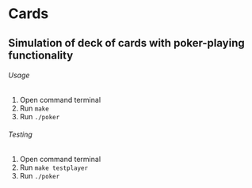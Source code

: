 # Cards
## Simulation of deck of cards with poker-playing functionality
###### Usage
1. Open command terminal
2. Run `make`
3. Run `./poker`
###### Testing
1. Open command terminal
2. Run `make testplayer`
3. Run `./poker`